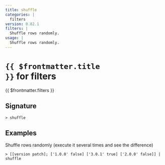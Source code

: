 ```yaml
---
title: shuffle
categories: |
  filters
version: 0.82.1
filters: |
  Shuffle rows randomly.
usage: |
  Shuffle rows randomly.
---
```


# <code>{{ $frontmatter.title }}</code> for filters

<div class='command-title'>{{ $frontmatter.filters }}</div>

## Signature

```> shuffle ```

## Examples

Shuffle rows randomly (execute it several times and see the difference)
```shell
> [[version patch]; ['1.0.0' false] ['3.0.1' true] ['2.0.0' false]] | shuffle

```
